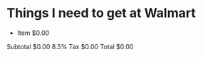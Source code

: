 Things I need to get at Walmart
==============================

* Item 
	$0.00

Subtotal 
	$0.00
8.5% Tax 
	$0.00
Total 
	$0.00